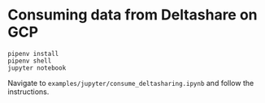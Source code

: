 # Consuming data from Deltashare on GCP

```
pipenv install
pipenv shell
jupyter notebook
```

Navigate to `examples/jupyter/consume_deltasharing.ipynb` and follow the instructions.





